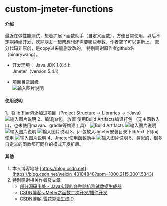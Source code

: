 # custom-jmeter-functions

#### 介绍  
   最近在做性能测试，想着扩展下函数助手（自定义函数），方便日常使用，以后不定期持续开发，欢迎朋友一起帮想想还需要哪些参数，作者空了可以更新上。
部分代码非原创，是copy过来删删改改的， 特别鸣谢原作者github名（binarywang）。
* 开发环境：
Java JDK 1.8以上  
Jmeter（version 5.4.1）  


* 项目目录层级  
![输入图片说明](https://foruda.gitee.com/images/1668887398525593483/5df30101_5573483.png "屏幕截图")


#### 使用说明
1、将lib下jar包添加进项目（Project Structure  ->  Libraries  -> +Java）
![输入图片说明](https://foruda.gitee.com/images/1668886470234687656/f6ebe1fa_5573483.png "屏幕截图")
2、编译jar包，放置
使用Build Artifacts编译打包 （无主函数入口，也未使用mavan、gradle等构建工具）
![Build Artifacts](https://foruda.gitee.com/images/1668887444072456034/18a44b81_5573483.png "屏幕截图")
![输入图片说明](https://foruda.gitee.com/images/1668887498672339324/45e5f349_5573483.png "屏幕截图")
![输入图片说明](https://foruda.gitee.com/images/1668887515702426173/c6eabe0e_5573483.png "屏幕截图")
![输入图片说明](https://foruda.gitee.com/images/1668887610503507232/771f5909_5573483.png "屏幕截图")
3、jar包放入Jmeter安装目录下lib/ext 下即可使用
![输入图片说明](https://foruda.gitee.com/images/1668887693650559077/f0b1f612_5573483.png "屏幕截图")
4、Jmeter使用函数助手
![输入图片说明](https://foruda.gitee.com/images/1668887775618855880/5f9c626a_5573483.png "屏幕截图")
5、类似的，很多自定义的函数都可同样的模式开发扩展。  

#### 其他

1. 本人博客地址 [https://blog.csdn.net](https://blog.csdn.net/weixin_43104848?spm=1000.2115.3001.5343)
2. 特别鸣谢相关作者及文章
    * [部分源码出处 - Java实现的各种随机测试数据生成器](https://github.com/binarywang/java-testdata-generator) 
    * [CSDN博客-JMeter之函数二次开发/插件开发](https://blog.csdn.net/u011072936/article/details/125946439)
    * [CSDN博客-雪花算法生成ID](https://blog.csdn.net/qq_42900213/article/details/126172808)

